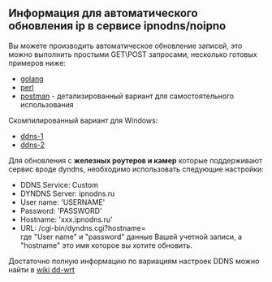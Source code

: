 
Информация для автоматического обновления ip в сервисе ipnodns/noipno
------------

Вы можете производить автоматическое обновление записей, это можно выполнить простыми GET\POST запросами, 
несколько готовых примеров ниже:

- [golang](https://github.com/vaizmanai/ipnodns_example/blob/master/examples/example.go)
- [perl](https://github.com/vaizmanai/ipnodns_example/blob/master/examples/ddns.pl)
- [postman](https://github.com/vaizmanai/ipnodns_example/blob/master/examples/postman_ipnodns.json) - детализированный вариант для самостоятельного использования

Скомпилированный вариант для Windows:

- [ddns-1](https://github.com/vaizmanai/ipnodns_example/blob/master/clients/ddns.7z)
- [ddns-2](https://github.com/vaizmanai/ipnodns_example/blob/master/clients/ddns-1.7z)

Для обновления с <b>железных роутеров и камер</b> которые поддерживают сервис вроде dyndns, 
необходимо использовать следующие настройки:

-   DDNS Service:	Custom
-   DYNDNS Server:	ipnodns.ru
-   User name:	'USERNAME'
-   Password:	'PASSWORD'
-   Hostname:	'xxx.ipnodns.ru'
-   URL: /cgi-bin/dyndns.cgi?hostname=\
где "User name" и "password" данные Вашей учетной записи, а "hostname" это имя которое вы хотите обновить.
	
Достаточно полную информацию по вариациям настроек DDNS можно найти в [wiki dd-wrt](http://www.dd-wrt.com/wiki/index.php/DDNS)

